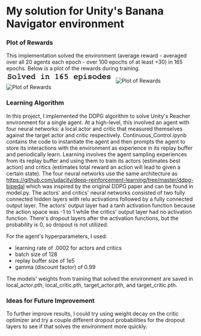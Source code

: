 # My solution for Unity's Banana Navigator environment

### Plot of Rewards
This implementation solved the environment (average reward - averaged over all 20 agents each epoch - over 100 epochs of at least +30) in 165 epochs. Below is a plot of the rewards during training. 
![Solved in 165 epochs](https://github.com/k-staple/deep-reinforcement-learning/blob/master/p2_continuous-control/Num_Epochs_Solved_In.png "Plot of Rewards")
![Plot of Rewards](https://github.com/k-staple/deep-reinforcement-learning/blob/master/p2_continuous-control/Plot_of_Rewards.PNG "Plot of Rewards")
![Plot of Rewards](https://github.com/k-staple/deep-reinforcement-learning/blob/master/p2_continuous-control/Averaged_Plot_of_Rewards.PNG "Plot of Rewards")

### Learning Algorithm
In this project, I implemented the DDPG algorithm to solve Unity's Reacher environment for a single agent. At a high-level, this involved an agent with four neural networks: a local actor and critic that measured themselves against the target actor and critic respectively. Continuous_Control.ipynb contains the code to instantiate the agent and then prompts the agent to store its interactions with the environment as experience in its replay buffer and periodically learn. Learning involves the agent sampling experiences from its replay buffer and using them to train its actors (estimates best action) and critics (estimates total reward an action will lead to given a certain state). 
The four neural networks use the same architecture as https://github.com/udacity/deep-reinforcement-learning/tree/master/ddpg-bipedal which was inspired by the original DDPG paper and can be found in model.py. 
The actors' and critics' neural networks consisted of two fully connected hidden layers with relu activations followed by a fully connected output layer. The actors' output layer had a tanh activation function because the action space was -1 to 1 while the critics' output layer had no activation function. There's dropout layers after the activation functions, but the probability is 0, so dropout is not utilized.

For the agent's hyperparameters, I used: 
- learning rate of .0002 for actors and critics
- batch size of 128
- replay buffer size of 1e5
- gamma (discount factor) of 0.99

The models' weights from training that solved the environment are saved in local_actor.pth, local_critic.pth, target_actor.pth, and target_critic.pth.

### Ideas for Future Improvement
To further improve results, I could try using weight decay on the critic optimizer and try a couple different dropout probabilities for the dropout layers to see if that solves the environment more quickly. 
